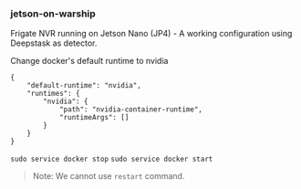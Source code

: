 ### jetson-on-warship
Frigate NVR running on Jetson Nano (JP4) - A working configuration using Deepstask as detector.


Change docker's default runtime to nvidia
```
{
    "default-runtime": "nvidia",
    "runtimes": {
        "nvidia": {
            "path": "nvidia-container-runtime",
            "runtimeArgs": []
        }
    }
}
```

`sudo service docker stop`
`sudo service docker start`

> Note: We cannot use `restart` command.
